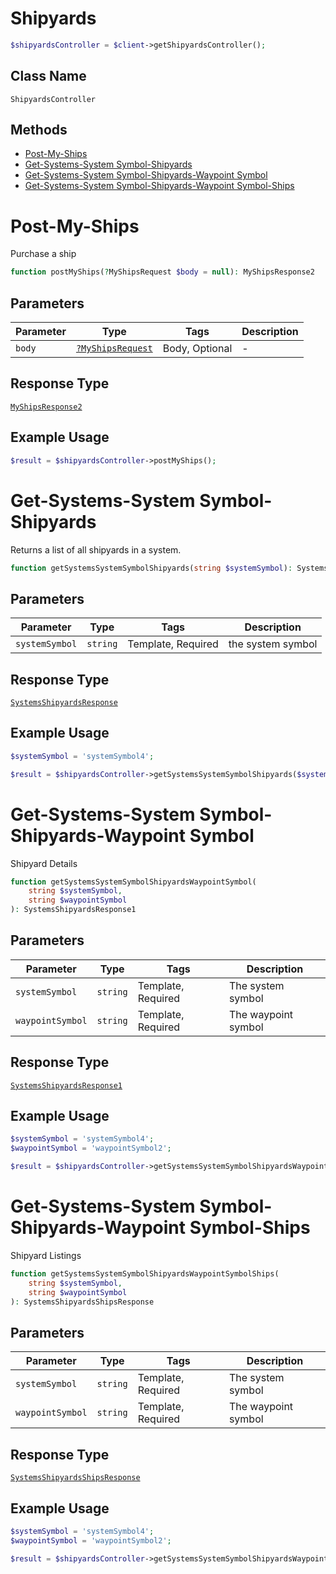 # Shipyards

```php
$shipyardsController = $client->getShipyardsController();
```

## Class Name

`ShipyardsController`

## Methods

* [Post-My-Ships](../../doc/controllers/shipyards.md#post-my-ships)
* [Get-Systems-System Symbol-Shipyards](../../doc/controllers/shipyards.md#get-systems-system-symbol-shipyards)
* [Get-Systems-System Symbol-Shipyards-Waypoint Symbol](../../doc/controllers/shipyards.md#get-systems-system-symbol-shipyards-waypoint-symbol)
* [Get-Systems-System Symbol-Shipyards-Waypoint Symbol-Ships](../../doc/controllers/shipyards.md#get-systems-system-symbol-shipyards-waypoint-symbol-ships)


# Post-My-Ships

Purchase a ship

```php
function postMyShips(?MyShipsRequest $body = null): MyShipsResponse2
```

## Parameters

| Parameter | Type | Tags | Description |
|  --- | --- | --- | --- |
| `body` | [`?MyShipsRequest`](../../doc/models/my-ships-request.md) | Body, Optional | - |

## Response Type

[`MyShipsResponse2`](../../doc/models/my-ships-response-2.md)

## Example Usage

```php
$result = $shipyardsController->postMyShips();
```


# Get-Systems-System Symbol-Shipyards

Returns a list of all shipyards in a system.

```php
function getSystemsSystemSymbolShipyards(string $systemSymbol): SystemsShipyardsResponse
```

## Parameters

| Parameter | Type | Tags | Description |
|  --- | --- | --- | --- |
| `systemSymbol` | `string` | Template, Required | the system symbol |

## Response Type

[`SystemsShipyardsResponse`](../../doc/models/systems-shipyards-response.md)

## Example Usage

```php
$systemSymbol = 'systemSymbol4';

$result = $shipyardsController->getSystemsSystemSymbolShipyards($systemSymbol);
```


# Get-Systems-System Symbol-Shipyards-Waypoint Symbol

Shipyard Details

```php
function getSystemsSystemSymbolShipyardsWaypointSymbol(
    string $systemSymbol,
    string $waypointSymbol
): SystemsShipyardsResponse1
```

## Parameters

| Parameter | Type | Tags | Description |
|  --- | --- | --- | --- |
| `systemSymbol` | `string` | Template, Required | The system symbol |
| `waypointSymbol` | `string` | Template, Required | The waypoint symbol |

## Response Type

[`SystemsShipyardsResponse1`](../../doc/models/systems-shipyards-response-1.md)

## Example Usage

```php
$systemSymbol = 'systemSymbol4';
$waypointSymbol = 'waypointSymbol2';

$result = $shipyardsController->getSystemsSystemSymbolShipyardsWaypointSymbol($systemSymbol, $waypointSymbol);
```


# Get-Systems-System Symbol-Shipyards-Waypoint Symbol-Ships

Shipyard Listings

```php
function getSystemsSystemSymbolShipyardsWaypointSymbolShips(
    string $systemSymbol,
    string $waypointSymbol
): SystemsShipyardsShipsResponse
```

## Parameters

| Parameter | Type | Tags | Description |
|  --- | --- | --- | --- |
| `systemSymbol` | `string` | Template, Required | The system symbol |
| `waypointSymbol` | `string` | Template, Required | The waypoint symbol |

## Response Type

[`SystemsShipyardsShipsResponse`](../../doc/models/systems-shipyards-ships-response.md)

## Example Usage

```php
$systemSymbol = 'systemSymbol4';
$waypointSymbol = 'waypointSymbol2';

$result = $shipyardsController->getSystemsSystemSymbolShipyardsWaypointSymbolShips($systemSymbol, $waypointSymbol);
```


